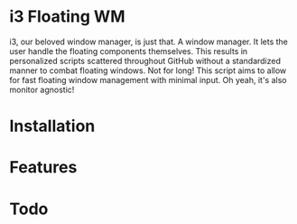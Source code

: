 # i3 Floating WM

i3, our beloved window manager, is just that. A window manager. It lets the user handle the floating components themselves. This results in personalized scripts scattered throughout GitHub without a standardized manner to combat floating windows. Not for long! This script aims to allow for fast floating window management with minimal input. Oh yeah, it's also monitor agnostic!

# Installation

# Features

# Todo
